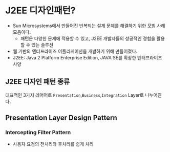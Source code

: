 # J2EE 디자인패턴?
- Sun Microsystems에서 만들어진 반복되는 설계 문제를 해결하기 위한 모범 사례 모음이다.
  - 패턴은 다양한 문제에 적용할 수 있고, J2EE 개발자들의 성공적인 경험을 활용할 수 있는 솔루션
- 웹 기반의 엔터프라이즈 어플리케이션을  개발하기 위해 만들어졌다.
- J2EE: Java 2 Platform Enterprise Edition, JAVA SE를 확장한 엔터프라이즈 사양

## J2EE 디자인 패턴 종류
대표적인 3가지 레어어로 `Presentation`,`Business`,`Integration` Layer로 나누어진다.

## Presentation Layer Design Pattern

### Intercepting Filter Pattern
- 사용자 요청의 전처리와 후처리를 쉽게 처리